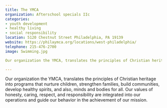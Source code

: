 ```yaml
---
title: The YMCA
organization: Afterschool specials IIc
categories:
- youth development
- healthy living
- social responsibility
location: 5120 Chestnut Street Philadelphia, PA 19139
website: https://philaymca.org/locations/west-philadelphia/
telephone: 215-476-2700
image: Swimming.jpg

Our organization the YMCA, translates the principles of Christian heritage into programs that nurture children, strengthen families, build communities, develop healthy spirits, and also, minds and bodies for all. Our values of honesty, caring, respect, and responsibility are integrated into our operations and guide our behavior in the achievement of our mission.   

---
```


Our organization the YMCA, translates the principles of Christian heritage into programs that nurture children, strengthen families, build communities, develop healthy spirits, and also, minds and bodies for all. Our values of honesty, caring, respect, and responsibility are integrated into our operations and guide our behavior in the achievement of our mission.   

